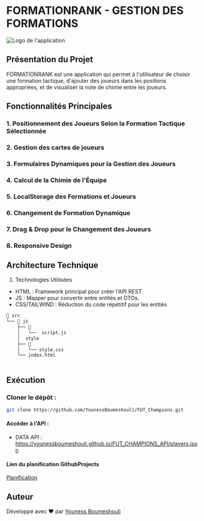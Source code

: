 # FORMATIONRANK - GESTION DES FORMATIONS
![Logo de l'application](https://via.placeholder.com/600x300 "FormationRank App")

## Présentation du Projet
FORMATIONRANK est une application qui permet à l'utilisateur de choisir une formation tactique, d'ajouter des joueurs dans les positions appropriées, et de visualiser la note de chimie entre les joueurs.

## Fonctionnalités Principales

### 1. Positionnement des Joueurs Selon la Formation Tactique Sélectionnée
### 2. Gestion des cartes de joueurs
### 3. Formulaires Dynamiques pour la Gestion des Joueurs
### 4. Calcul de la Chimie de l'Équipe
### 5. LocalStorage des Formations et Joueurs
### 6. Changement de Formation Dynamique
### 7. Drag & Drop pour le Changement des Joueurs 
### 8. Responsive Design



## Architecture Technique
1. Technologies Utilisées
- HTML : Framework principal pour créer l'API REST.
- JS : Mapper pour convertir entre entités et DTOs.
- CSS/TAILWIND : Réduction du code répétitif pour les entités 
```bash
📂 src
└── 📂 js
    ├── 📂 
    │   └──  script.js
    │  style     
    ├── 📂 
    │   └── style.css
    └── index.html
               
```
## Exécution
### Cloner le dépôt :
```bash
git clone https://github.com/YounessBoumeshouli/FUT_Champions.git
```


#### Accéder à l'API :

- DATA API : https://younessboumeshouli.github.io/FUT_CHAMPIONS_API/players.json

#### Lien du planification GithubProjects
[Planification](https://github.com/users/YounessBoumeshouli/projects/2/views/1)
## Auteur
Développé avec ❤️ par [Youness Boumeshouli](https://github.com/younessboumeshouli)